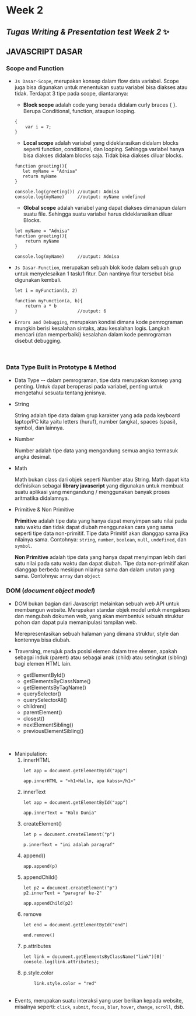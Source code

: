 # Week 2
## _Tugas Writing & Presentation test Week 2_ ✨


## **JAVASCRIPT DASAR**
### **Scope and Function**
- `Js Dasar-Scope`, merupakan konsep dalam flow data variabel. Scope juga bisa digunakan untuk menentukan suatu variabel bisa diakses atau tidak. Terdapat 3 tipe pada scope, diantaranya:
    - **Block scope** adalah code yang berada didalam curly braces { }. Berupa Conditional, function, ataupun looping.
    ```
    {
        var i = 7;
    }
    ```
    - **Local scope** adalah variabel yang dideklarasikan didalam blocks seperti function, conditional, dan looping. Sehingga variabel hanya bisa diakses didalam blocks saja. Tidak bisa diakses diluar blocks.
     ```
    function greeting(){
        let myName = "Adnisa"
        return myName
    }

    console.log(greeting()) //output: Adnisa
    console.log(myName)     //output: myName undefined
     ```
    - **Global scope** adalah variabel yang dapat diakses dimanapun dalam suatu file. Sehingga suatu variabel harus dideklarasikan diluar Blocks. 
    ```
    let myName = "Adnisa"
    function greeting(){
        return myName
    }

    console.log(myName)     //output: Adnisa
    ```

- `Js Dasar-Function`, merupakan sebuah blok kode dalam sebuah grup untuk menyelesaikan 1 task/1 fitur. Dan nantinya fitur tersebut bisa digunakan kembali.
    ```
    let i = myFunction(3, 2)

    function myFunction(a, b){
        return a * b
    }                       //output: 6
    ```

- `Errors and Debugging`, merupakan kondisi dimana kode pemrograman mungkin berisi kesalahan sintaks, atau kesalahan logis. Langkah mencari (dan memperbaiki) kesalahan dalam kode pemrograman disebut debugging.

&nbsp;

### **Data Type Built in Prototype & Method**

- Data Type -- dalam pemrograman, tipe data merupakan konsep yang penting. Untuk dapat beroperasi pada variabel, penting untuk mengetahui sesuatu tentang jenisnya.
- String
    
    String adalah tipe data dalam grup karakter yang ada pada keyboard laptop/PC kita yaitu letters (huruf), number (angka), spaces (spasi), symbol, dan lainnya.
- Number
    
    Number adalah tipe data yang mengandung semua angka termasuk angka desimal.
- Math

    Math bukan class dari objek seperti Number atau String. Math dapat kita definisikan sebagai **library javascript** yang digunakan untuk membuat suatu aplikasi yang mengandung / menggunakan banyak proses aritmatika didalamnya.
- Primitive & Non Primitive

    **Primitive** adalah tipe data yang hanya dapat menyimpan satu nilai pada satu waktu dan tidak dapat diubah menggunakan cara yang sama seperti tipe data non-primitif. Tipe data Primitif akan dianggap sama jika nilainya sama. Contohnya: `string`, `number`, `boolean`, `null`, `undefined`, dan `symbol`.

    **Non Primitive** adalah tipe data yang hanya dapat menyimpan lebih dari satu nilai pada satu waktu dan dapat diubah. Tipe data non-primitif akan dianggap berbeda meskipun nilainya sama dan dalam urutan yang sama. Contohnya: `array` dan `object`


### **DOM** (_document object model_)
- DOM bukan bagian dari Javascript melainkan sebuah web API untuk membangun website. Merupakan standar objek model untuk mengakses dan mengubah dokumen web, yang akan membentuk sebuah struktur pohon dan dapat pula memanipulasi tampilan web.

    Merepresentasikan sebuah halaman yang dimana struktur, style dan kontennya bisa diubah.
- Traversing, merujuk pada posisi elemen dalam tree elemen, apakah sebagai induk (parent) atau sebagai anak (child) atau setingkat (sibling) bagi elemen HTML lain.
    - getElementById()
    - getElementsByClassName()
    - getElementsByTagName()
    - querySelector()
    - querySelectorAll()
    - children()
    - parentElement()
    - closest()
    - nextElementSibling()
    - previousElementSibling()

&nbsp;
- Manipulation:
    1. innerHTML
        ```
        let app = document.getElementById("app")

        app.innerHTML = "<h1>Hallo, apa kabss</h1>" 
        ```
    2. innerText
        ```
        let app = document.getElementById("app")

        app.innerText = "Halo Dunia" 
        ```
    3. createElement()
        ```
        let p = document.createElement("p")

        p.innerText = "ini adalah paragraf"
        ```
    4. append()
        ```
        app.append(p)
        ```
    5. appendChild()
        ```
        let p2 = document.createElement("p")
        p2.innerText = "paragraf ke-2"

        app.appendChild(p2)
        ```
    6. remove
        ```
        let end = document.getElementById("end")

        end.remove()
        ```
    7. p.attributes
        ```
        let link = document.getElementsByClassName("link")[0]'
        console.log(link.attributes);
        ```
    8. p.style.color
        ```
            link.style.color = "red"
        ```
        &nbsp;
- Events, merupakan suatu interaksi yang user berikan kepada website, misalnya seperti: `click`, `submit`, `focus`, `blur`, `hover`, `change`, `scroll`, dsb.
